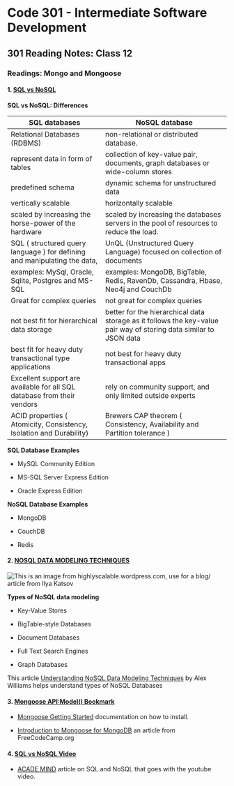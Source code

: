 # Code 301 - Intermediate Software Development

## 301 Reading Notes: Class 12

### Readings: Mongo and Mongoose

#### 1. [SQL vs NoSQL](https://www.thegeekstuff.com/2014/01/sql-vs-nosql-db/?utm_source=tuicool)

**SQL vs NoSQL: Differences**

| SQL databases                                                             	| NoSQL database                                                                                                     	|
|---------------------------------------------------------------------------	|--------------------------------------------------------------------------------------------------------------------	|
| Relational Databases (RDBMS)                                              	| non-relational or distributed database.                                                                            	|
| represent data in form of tables                                          	| collection of key-value pair, documents, graph databases or wide-column stores                                     	|
| predefined schema                                                         	| dynamic schema for unstructured data                                                                               	|
| vertically scalable                                                       	| horizontally scalable                                                                                              	|
| scaled by increasing the horse-power of the hardware                      	| scaled by increasing the databases servers in the pool of resources to reduce the load.                            	|
| SQL ( structured query language ) for defining and manipulating the data, 	| UnQL (Unstructured Query Language) focused on collection of documents                                              	|
| examples: MySql, Oracle, Sqlite, Postgres and MS-SQL                      	| examples: MongoDB, BigTable, Redis, RavenDb, Cassandra, Hbase, Neo4j and CouchDb                                   	|
| Great for complex queries                                                 	| not great for complex queries                                                                                      	|
| not best fit for hierarchical data storage                                	| better for the hierarchical data storage as it follows the key-value pair way of storing data similar to JSON data 	|
| best fit for heavy duty transactional type applications                   	| not best for heavy duty transactional apps                                                                         	|
| Excellent support are available for all SQL database from their vendors   	| rely on community support, and only limited outside experts                                                        	|
| ACID properties ( Atomicity, Consistency, Isolation and Durability)       	| Brewers CAP theorem ( Consistency, Availability and Partition tolerance )                                          	|

**SQL Database Examples**

- MySQL Community Edition

- MS-SQL Server Express Edition

- Oracle Express Edition

**NoSQL Database Examples**

- MongoDB

- CouchDB

- Redis

#### 2. [NOSQL DATA MODELING TECHNIQUES](https://highlyscalable.wordpress.com/2012/03/01/nosql-data-modeling-techniques/)

![This is an image from [highlyscalable.wordpress.com](https://highlyscalable.wordpress.com/2012/03/01/nosql-data-modeling-techniques/), use for a blog/ article from [Ilya Katsov](https://highlyscalable.wordpress.com/author/highlyscalable/)](https://highlyscalable.files.wordpress.com/2012/02/overview2.png)

**Types of NoSQL data modeling**

- Key-Value Stores

- BigTable-style Databases

- Document Databases

- Full Text Search Engines

- Graph Databases

This article [Understanding NoSQL Data Modeling Techniques](https://phoenixnap.com/kb/nosql-data-modeling) by Alex Williams helps understand types of NoSQL Databases

#### 3. [Mongoose API:Model() Bookmark](https://mongoosejs.com/docs/api.html#Model)

- [Mongoose Getting Started](https://mongoosejs.com/docs/index.html) documentation on how to install.

- [Introduction to Mongoose for MongoDB](https://www.freecodecamp.org/news/introduction-to-mongoose-for-mongodb-d2a7aa593c57/) an article from FreeCodeCamp.org

#### 4. [SQL vs NoSQL Video](https://www.youtube.com/watch?v=ZS_kXvOeQ5Y)

- [ACADE MIND](https://academind.com/tutorials/sql-vs-nosql/) article on SQL and NoSQL that goes with the youtube video.
